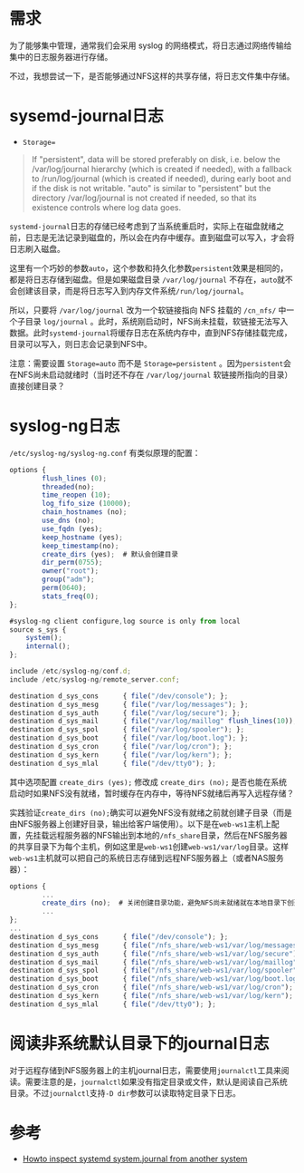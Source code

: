 # 需求

为了能够集中管理，通常我们会采用 syslog 的网络模式，将日志通过网络传输给集中的日志服务器进行存储。

不过，我想尝试一下，是否能够通过NFS这样的共享存储，将日志文件集中存储。

# sysemd-journal日志

* `Storage=`

> If "persistent", data will be stored preferably on disk, i.e. below the /var/log/journal hierarchy (which is created if needed), with a fallback to /run/log/journal (which is created if needed), during early boot and if the disk is not writable. "auto" is similar to "persistent" but the directory /var/log/journal is not created if needed, so that its existence controls where log data goes.

`systemd-journal`日志的存储已经考虑到了当系统重启时，实际上在磁盘就绪之前，日志是无法记录到磁盘的，所以会在内存中缓存。直到磁盘可以写入，才会将日志刷入磁盘。

这里有一个巧妙的参数`auto`，这个参数和持久化参数`persistent`效果是相同的，都是将日志存储到磁盘。但是如果磁盘目录 `/var/log/journal` 不存在，`auto`就不会创建该目录，而是将日志写入到内存文件系统`/run/log/journal`。

所以，只要将 `/var/log/journal` 改为一个软链接指向 NFS 挂载的 `/cn_nfs/` 中一个子目录 `log/journal` 。此时，系统刚启动时，NFS尚未挂载，软链接无法写入数据。此时`systemd-journal`将缓存日志在系统内存中，直到NFS存储挂载完成，目录可以写入，则日志会记录到NFS中。

注意：需要设置 `Storage=auto` 而不是 `Storage=persistent` 。因为`persistent`会在NFS尚未启动就绪时（当时还不存在 `/var/log/journal` 软链接所指向的目录）直接创建目录？

# syslog-ng日志

`/etc/syslog-ng/syslog-ng.conf` 有类似原理的配置：

```js
options {
        flush_lines (0);
        threaded(no);
        time_reopen (10);
        log_fifo_size (10000);
        chain_hostnames (no);
        use_dns (no);
        use_fqdn (yes);
        keep_hostname (yes);
        keep_timestamp(no);
        create_dirs (yes);  # 默认会创建目录
        dir_perm(0755);
        owner("root");
        group("adm");
        perm(0640);
        stats_freq(0);
};

#syslog-ng client configure,log source is only from local
source s_sys {
    system();
    internal();
};

include /etc/syslog-ng/conf.d;
include /etc/syslog-ng/remote_server.conf;

destination d_sys_cons      { file("/dev/console"); };
destination d_sys_mesg      { file("/var/log/messages"); };
destination d_sys_auth      { file("/var/log/secure"); };
destination d_sys_mail      { file("/var/log/maillog" flush_lines(10)); };
destination d_sys_spol      { file("/var/log/spooler"); };
destination d_sys_boot      { file("/var/log/boot.log"); };
destination d_sys_cron      { file("/var/log/cron"); };
destination d_sys_kern      { file("/var/log/kern"); };
destination d_sys_mlal      { file("/dev/tty0"); };
```

其中选项配置 `create_dirs (yes);` 修改成 `create_dirs (no);` 是否也能在系统启动时如果NFS没有就绪，暂时缓存在内存中，等待NFS就绪后再写入远程存储？

实践验证`create_dirs (no);`确实可以避免NFS没有就绪之前就创建子目录（而是由NFS服务器上创建好目录，输出给客户端使用）。以下是在`web-ws1`主机上配置，先挂载远程服务器的NFS输出到本地的`/nfs_share`目录，然后在NFS服务器的共享目录下为每个主机，例如这里是`web-ws1`创建`web-ws1/var/log`目录。这样`web-ws1`主机就可以把自己的系统日志存储到远程NFS服务器上（或者NAS服务器）：

```js
options {
        ...
        create_dirs (no);  # 关闭创建目录功能，避免NFS尚未就绪就在本地目录下创建目录
        ...
};
...
destination d_sys_cons      { file("/dev/console"); };
destination d_sys_mesg      { file("/nfs_share/web-ws1/var/log/messages"); };
destination d_sys_auth      { file("/nfs_share/web-ws1/var/log/secure"); };
destination d_sys_mail      { file("/nfs_share/web-ws1/var/log/maillog" flush_lines(10)); };
destination d_sys_spol      { file("/nfs_share/web-ws1/var/log/spooler"); };
destination d_sys_boot      { file("/nfs_share/web-ws1/var/log/boot.log"); };
destination d_sys_cron      { file("/nfs_share/web-ws1/var/log/cron"); };
destination d_sys_kern      { file("/nfs_share/web-ws1/var/log/kern"); };
destination d_sys_mlal      { file("/dev/tty0"); };
```

# 阅读非系统默认目录下的journal日志

对于远程存储到NFS服务器上的主机journal日志，需要使用`journalctl`工具来阅读。需要注意的是，`journalctl`如果没有指定目录或文件，默认是阅读自己系统目录。不过`journalctl`支持`-D dir`参数可以读取特定目录下日志。

# 参考

* [Howto inspect systemd system.journal from another system](https://unix.stackexchange.com/questions/199988/howto-inspect-systemd-system-journal-from-another-system)